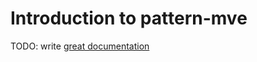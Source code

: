 # Introduction to pattern-mve

TODO: write [great documentation](http://jacobian.org/writing/what-to-write/)
